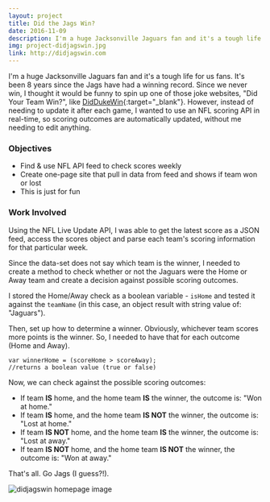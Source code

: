 ```yaml
---
layout: project
title: Did the Jags Win?
date: 2016-11-09
description: I'm a huge Jacksonville Jaguars fan and it's a tough life for us fans. It's been 8 years since the Jags have had a winning record. Since we never win, I thought it would be funny to spin up one of those joke websites, "Did Your Team Win?
img: project-didjagswin.jpg
link: http://didjagswin.com
---
```


I'm a huge Jacksonville Jaguars fan and it's a tough life for us fans. It's been 8 years since the Jags have had a winning record. Since we never win, I thought it would be funny to spin up one of those joke websites, "Did Your Team Win?", like  [DidDukeWin](https://www.diddukewin.com/){:target="_blank"}. However, instead of needing to update it after each game, I wanted to use an NFL scoring API in real-time, so scoring outcomes are automatically updated, without me needing to edit anything.

### Objectives
* Find & use NFL API feed to check scores weekly
* Create one-page site that pull in data from feed and shows if team won or lost
* This is just for fun

### Work Involved
Using the NFL Live Update API, I was able to get the latest score as a JSON feed, access the scores object and parse each team's scoring information for that particular week.

Since the data-set does not say which team is the winner, I needed to create a method to check whether or not the Jaguars were the Home or Away team and create a decision against possible scoring outcomes. 

I stored the Home/Away check as a boolean variable - `isHome` and tested it against the `teamName` (in this case, an object result with string value of: "Jaguars").

Then, set up how to determine a winner. Obviously, whichever team scores more points is the winner. So, I needed to have that for each outcome (Home and Away).

~~~
var winnerHome = (scoreHome > scoreAway);
//returns a boolean value (true or false)
~~~
Now, we can check against the possible scoring outcomes:

* If team **IS** home, and the home team **IS** the winner, the outcome is: "Won at home."
* If team **IS** home, and the home team **IS NOT** the winner, the outcome is: "Lost at home."
* If team **IS NOT** home, and the home team **IS** the winner, the outcome is: "Lost at away."
* If team **IS NOT** home, and the home team **IS NOT** the winner, the outcome is: "Won at away."

That's all. Go Jags (I guess?!).

![didjagswin homepage image](/assets/project-didjagswin-home.png)